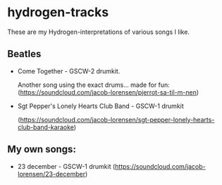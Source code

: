 hydrogen-tracks
===============


These are my Hydrogen-interpretations of various songs I like. 

Beatles
-------------------
* Come Together - GSCW-2 drumkit.

  Another song using the exact drums... made for fun:
  (https://soundcloud.com/jacob-lorensen/pjerrot-sa-til-m-nen)

* Sgt Pepper's Lonely Hearts Club Band - GSCW-1 drumkit 

  (https://soundcloud.com/jacob-lorensen/sgt-pepper-lonely-hearts-club-band-karaoke)

My own songs:
-------------------
* 23 december - GSCW-1 drumkit (https://soundcloud.com/jacob-lorensen/23-december)
